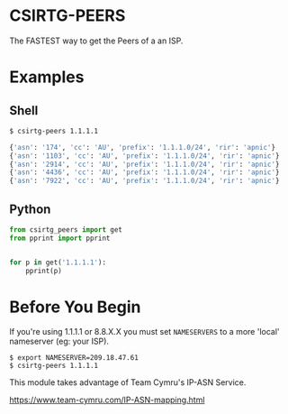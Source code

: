 # CSIRTG-PEERS

The FASTEST way to get the Peers of a an ISP.

# Examples
## Shell
```bash
$ csirtg-peers 1.1.1.1

{'asn': '174', 'cc': 'AU', 'prefix': '1.1.1.0/24', 'rir': 'apnic'}
{'asn': '1103', 'cc': 'AU', 'prefix': '1.1.1.0/24', 'rir': 'apnic'}
{'asn': '2914', 'cc': 'AU', 'prefix': '1.1.1.0/24', 'rir': 'apnic'}
{'asn': '4436', 'cc': 'AU', 'prefix': '1.1.1.0/24', 'rir': 'apnic'}
{'asn': '7922', 'cc': 'AU', 'prefix': '1.1.1.0/24', 'rir': 'apnic'}
```

## Python
```python
from csirtg_peers import get
from pprint import pprint


for p in get('1.1.1.1'):
    pprint(p)
```

# Before You Begin
If you're using 1.1.1.1 or 8.8.X.X you must set `NAMESERVERS` to a more 'local' nameserver (eg: your ISP).

```shell
$ export NAMESERVER=209.18.47.61
$ csirtg-peers 1.1.1.1
```

This module takes advantage of Team Cymru's IP-ASN Service. 

https://www.team-cymru.com/IP-ASN-mapping.html